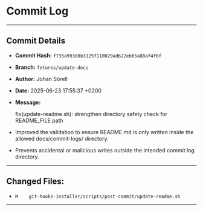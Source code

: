 # Commit Log

---

## Commit Details

- **Commit Hash:**   `f735a993d8b3125f110029ad622eb65a88af4f6f`
- **Branch:**        `fetures/update-docs`
- **Author:**        Johan Sörell
- **Date:**          2025-06-23 17:55:37 +0200
- **Message:**

  fix(update-readme.sh): strengthen directory safety check for README_FILE path

- Improved the validation to ensure README.md is only written inside the allowed docs/commit-logs/ directory.
- Prevents accidental or malicious writes outside the intended commit log directory.

---

## Changed Files:

- `M	git-hooks-installer/scripts/post-commit/update-readme.sh`

---
